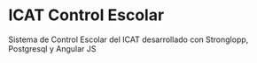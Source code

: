 # ICAT Control Escolar

Sistema de Control Escolar del ICAT desarrollado con Stronglopp, Postgresql y Angular JS